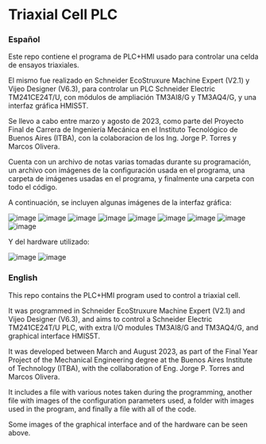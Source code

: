 # Triaxial Cell PLC

### Español
Este repo contiene el programa de PLC+HMI usado para controlar una celda de ensayos triaxiales.

El mismo fue realizado en Schneider EcoStruxure Machine Expert (V2.1) y Vijeo Designer (V6.3),
para controlar un PLC Schneider Electric TM241CE24T/U, con módulos de ampliación TM3AI8/G y
TM3AQ4/G, y una interfaz gráfica HMIS5T.

Se llevo a cabo entre marzo y agosto de 2023, como parte del Proyecto Final de Carrera de
Ingeniería Mecánica en el Instituto Tecnológico de Buenos Aires (ITBA), con la colaboracion
de los Ing. Jorge P. Torres y Marcos Olivera.

Cuenta con un archivo de notas varias tomadas durante su programación, un archivo con imágenes
de la configuración usada en el programa, una carpeta de imágenes usadas en el programa, y
finalmente una carpeta con todo el código.

A continuación, se incluyen algunas imágenes de la interfaz gráfica:

![image](https://github.com/JuanMartinMujicaBuj/Triaxial_Cell_PLC/assets/53155661/f397aaf7-0c0d-467d-a3e1-97bd1289debe)
![image](https://github.com/JuanMartinMujicaBuj/Triaxial_Cell_PLC/assets/53155661/ac5388e2-75c2-4048-8ae9-56a13e763ec0)
![image](https://github.com/JuanMartinMujicaBuj/Triaxial_Cell_PLC/assets/53155661/4116357f-055d-4e7e-a4ca-79802ce05a1d)
![image](https://github.com/JuanMartinMujicaBuj/Triaxial_Cell_PLC/assets/53155661/17e7f9d5-9e15-45e3-8602-583c7193005f)
![image](https://github.com/JuanMartinMujicaBuj/Triaxial_Cell_PLC/assets/53155661/195a8581-2d44-415c-8058-a88b3731d7d6)
![image](https://github.com/JuanMartinMujicaBuj/Triaxial_Cell_PLC/assets/53155661/31884314-2eeb-4256-a2ed-2d53323be1f3)
![image](https://github.com/JuanMartinMujicaBuj/Triaxial_Cell_PLC/assets/53155661/8c594379-fb34-4dad-a4b9-6b8f50346d6a)
![image](https://github.com/JuanMartinMujicaBuj/Triaxial_Cell_PLC/assets/53155661/d8ba9048-5e6d-4809-a19d-ad8a376bfa92)
![image](https://github.com/JuanMartinMujicaBuj/Triaxial_Cell_PLC/assets/53155661/80179fb4-1e50-474e-9f58-6a28477cc5b4)

Y del hardware utilizado:

![image](https://github.com/JuanMartinMujicaBuj/Triaxial_Cell_PLC/assets/53155661/2714970d-bf26-4995-b004-45e50e31da85)
![image](https://github.com/JuanMartinMujicaBuj/Triaxial_Cell_PLC/assets/53155661/5e2fe053-e9e3-4f35-865e-778a4075bc7f)

### English

This repo contains the PLC+HMI program used to control a triaxial cell.

It was programmed in Schneider EcoStruxure Machine Expert (V2.1) and Vijeo Designer (V6.3),
and aims to control a Schneider Electric TM241CE24T/U PLC, with extra I/O modules TM3AI8/G and
TM3AQ4/G, and graphical interface HMIS5T.

It was developed between March and August 2023, as part of the Final Year Project of the
Mechanical Engineering degree at the Buenos Aires Institute of Technology (ITBA), with the
collaboration of Eng. Jorge P. Torres and Marcos Olivera.

It includes a file with various notes taken during the programming, another file with images
of the configuration parameters used, a folder with images used in the program, and finally a
file with all of the code.

Some images of the graphical interface and of the hardware can be seen above.
